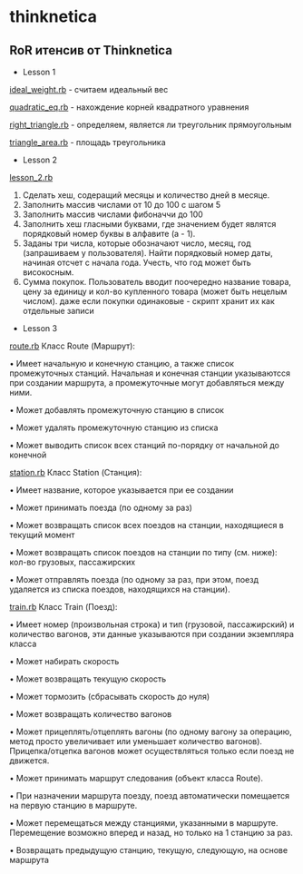 # thinknetica
## RoR итенсив от Thinknetica 

- Lesson 1

[ideal_weight.rb](https://github.com/alex-dev-2020/thinknetica/blob/master/lesson_1/ideal_weight.rb) - считаем идеальный вес 

[quadratic_eq.rb](https://github.com/alex-dev-2020/thinknetica/blob/master/lesson_1/quadratic_eq.rb) - нахождение корней квадратного уравнения 

[right_triangle.rb](https://github.com/alex-dev-2020/thinknetica/blob/master/lesson_1/right_triangle.rb) - определяем, является ли треугольник прямоугольным 

[triangle_area.rb](https://github.com/alex-dev-2020/thinknetica/blob/master/lesson_1/triangle_area.rb) - площадь треугольника 


- Lesson 2

[lesson_2.rb](https://github.com/alex-dev-2020/thinknetica/blob/master/lesson_2/lesson_2.rb)

1. Сделать хеш, содеращий месяцы и количество дней в месяце. 
2. Заполнить массив числами от 10 до 100 с шагом 5
3. Заполнить массив числами фибоначчи до 100
4. Заполнить хеш гласными буквами, где значением будет являтся порядковый номер буквы в алфавите (a - 1).
5. Заданы три числа, которые обозначают число, месяц, год (запрашиваем у пользователя). 
Найти порядковый номер даты, начиная отсчет с начала года. Учесть, что год может быть високосным.
6. Сумма покупок. Пользователь вводит поочередно название товара, цену за единицу и кол-во купленного товара (может быть нецелым числом). 
даже если покупки одинаковые - скрипт хранит их как отдельные записи

 - Lesson 3
 
 [route.rb](https://github.com/alex-dev-2020/thinknetica/blob/master/lesson_3/route.rb)
 Класс Route (Маршрут):
 
  • Имеет начальную и конечную станцию, а также список промежуточных станций. Начальная и конечная станции указываютсся при создании маршрута, а промежуточные могут добавляться между ними.
  
  • Может добавлять промежуточную станцию в список
  
  • Может удалять промежуточную станцию из списка
  
  • Может выводить список всех станций по-порядку от начальной до конечной
 
 [station.rb](https://github.com/alex-dev-2020/thinknetica/blob/master/lesson_3/station.rb)
 Класс Station (Станция):
 
  • Имеет название, которое указывается при ее создании
  
  • Может принимать поезда (по одному за раз)
  
  • Может возвращать список всех поездов на станции, находящиеся в текущий момент
  
  • Может возвращать список поездов на станции по типу (см. ниже): кол-во грузовых, пассажирских
  
  • Может отправлять поезда (по одному за раз, при этом, поезд удаляется из списка поездов, находящихся на станции).
    
 
 [train.rb](https://github.com/alex-dev-2020/thinknetica/blob/master/lesson_3/train.rb)
 Класс Train (Поезд):
 
 • Имеет номер (произвольная строка) и тип (грузовой, пассажирский) и количество вагонов, эти данные указываются при создании экземпляра класса
 
 • Может набирать скорость
 
 • Может возвращать текущую скорость
 
 • Может тормозить (сбрасывать скорость до нуля)
 
 • Может возвращать количество вагонов
 
 • Может прицеплять/отцеплять вагоны (по одному вагону за операцию, метод просто увеличивает или уменьшает количество вагонов). Прицепка/отцепка вагонов может осуществляться только если поезд не движется.
 
 • Может принимать маршрут следования (объект класса Route). 
 
 • При назначении маршрута поезду, поезд автоматически помещается на первую станцию в маршруте.
 
 • Может перемещаться между станциями, указанными в маршруте. Перемещение возможно вперед и назад, но только на 1 станцию за раз.
 
 • Возвращать предыдущую станцию, текущую, следующую, на основе маршрута
 

